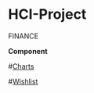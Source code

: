 # HCI-Project
FINANCE

**Component**


#[Charts](https://330finance.github.io/HCI-Project/charts.html)

#[Wishlist](https://330finance.github.io/HCI-Project/.html)
